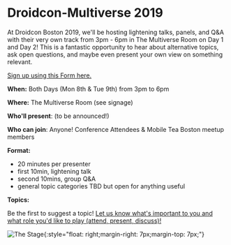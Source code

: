 # Droidcon-Multiverse 2019

At Droidcon Boston 2019, we'll be hosting lightening talks, panels, and Q&A with their very own track from 3pm - 6pm in The Multiverse Room on Day 1 and Day 2! This is a fantastic opportunity to hear about alternative topics, ask open questions, and maybe even present your own view on something relevant.

[Sign up using this Form here.](https://goo.gl/forms/C3N33rHW8tvjNkKI2)

**When:** Both Days (Mon 8th & Tue 9th) from 3pm to 6pm

**Where:** The Multiverse Room (see signage)

**Who'll present**: (to be announced!)

**Who can join**: Anyone! Conference Attendees & Mobile Tea Boston meetup members

**Format:**
 - 20 minutes per presenter
 - first 10min, lightening talk
 - second 10mins, group Q&A
 - general topic categories TBD but open for anything useful

**Topics:**

Be the first to suggest a topic! [Let us know what's important to you and what role you'd like to play (attend, present, discuss)!](https://goo.gl/forms/C3N33rHW8tvjNkKI2)

![The Stage](https://i.ytimg.com/vi/t9ZO-_sdnj4/maxresdefault.jpg){:style="float: right;margin-right: 7px;margin-top: 7px;"}
